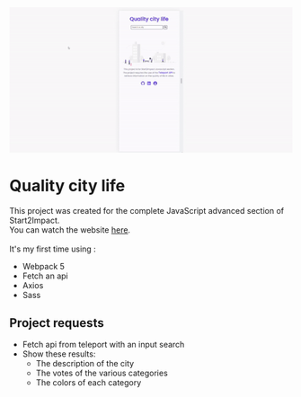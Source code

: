 ![GIF Project](dist/IMG/README.gif)

# Quality city life

This project was created for the complete JavaScript advanced section of Start2Impact.
<br>
You can watch the website [here](https://quality-life-city.netlify.app/).
<br>
<br>
It's my first time using :
- Webpack 5
- Fetch an api
- Axios
- Sass

## Project requests

- Fetch api from teleport with an input search
- Show these results:
  - The description of the city
  - The votes of the various categories
  - The colors of each category


